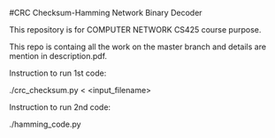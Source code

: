 #CRC Checksum-Hamming Network Binary Decoder

This repository is for COMPUTER NETWORK CS425 course purpose.

This repo is containg all the work on the master branch and details are mention in description.pdf.

Instruction to run 1st code:

./crc_checksum.py < <input_filename>


Instruction to run 2nd code:

./hamming_code.py

